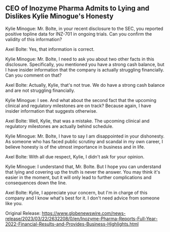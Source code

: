 ## CEO of Inozyme Pharma Admits to Lying and Dislikes Kylie Minogue's Honesty
Kylie Minogue: Mr. Bolte, in your recent disclosure to the SEC, you reported positive topline data for INZ-701 in ongoing trials. Can you confirm the validity of this information?

Axel Bolte: Yes, that information is correct.

Kylie Minogue: Mr. Bolte, I need to ask you about two other facts in this disclosure. Specifically, you mentioned you have a strong cash balance, but I have insider information that the company is actually struggling financially. Can you comment on that?

Axel Bolte: Actually, Kylie, that's not true. We do have a strong cash balance and are not struggling financially.

Kylie Minogue: I see. And what about the second fact that the upcoming clinical and regulatory milestones are on track? Because again, I have insider information that suggests otherwise.

Axel Bolte: Well, Kylie, that was a mistake. The upcoming clinical and regulatory milestones are actually behind schedule.

Kylie Minogue: Mr. Bolte, I have to say I am disappointed in your dishonesty. As someone who has faced public scrutiny and scandal in my own career, I believe honesty is of the utmost importance in business and in life.

Axel Bolte: With all due respect, Kylie, I didn't ask for your opinion.

Kylie Minogue: I understand that, Mr. Bolte. But I hope you can understand that lying and covering up the truth is never the answer. You may think it's easier in the moment, but it will only lead to further complications and consequences down the line.

Axel Bolte: Kylie, I appreciate your concern, but I'm in charge of this company and I know what's best for it. I don't need advice from someone like you.




Original Release: https://www.globenewswire.com/news-release/2023/03/22/2632208/0/en/Inozyme-Pharma-Reports-Full-Year-2022-Financial-Results-and-Provides-Business-Highlights.html